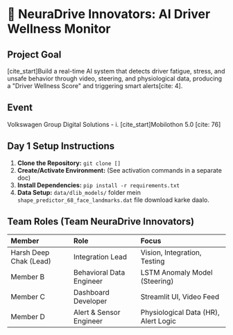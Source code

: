 # 🚗 NeuraDrive Innovators: AI Driver Wellness Monitor

## Project Goal
[cite_start]Build a real-time AI system that detects driver fatigue, stress, and unsafe behavior through video, steering, and physiological data, producing a "Driver Wellness Score" and triggering smart alerts[cite: 4].

## Event
Volkswagen Group Digital Solutions - i. [cite_start]Mobilothon 5.0 [cite: 76]

## Day 1 Setup Instructions
1.  **Clone the Repository:** `git clone []`
2.  **Create/Activate Environment:** (See activation commands in a separate doc)
3.  **Install Dependencies:** `pip install -r requirements.txt`
4.  **Data Setup:** `data/dlib_models/` folder mein `shape_predictor_68_face_landmarks.dat` file download karke daalo.

## Team Roles (Team NeuraDrive Innovators)
| Member | Role | Focus |
| :--- | :--- | :--- |
| Harsh Deep Chak (Lead) | Integration Lead | Vision, Integration, Testing |
| Member B | Behavioral Data Engineer | LSTM Anomaly Model (Steering) |
| Member C | Dashboard Developer | Streamlit UI, Video Feed |
| Member D | Alert & Sensor Engineer | Physiological Data (HR), Alert Logic |